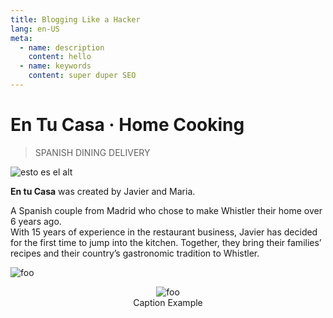 ```yaml
---
title: Blogging Like a Hacker
lang: en-US
meta:
  - name: description
    content: hello
  - name: keywords
    content: super duper SEO
---
```


# En Tu Casa · Home Cooking

> SPANISH DINING DELIVERY

![esto es el alt](/img/home/map.png)

**En tu Casa** was created by Javier and Maria.

A Spanish couple from Madrid who chose to make Whistler their home over 6 years ago.  
With 15 years of experience in the restaurant business, Javier has decided for the first time to jump into the kitchen. Together, they bring their families’ recipes and their country’s gastronomic tradition to Whistler.

<img :src="$withBase('/img/home/map.png')" alt="foo" >

<figure style="text-align: center">
  <img :src="$withBase('/img/home/map.png')" alt="foo" >
  <figcaption>Caption Example</figcaption>
</figure>
